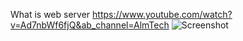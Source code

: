 What is web server 
            https://www.youtube.com/watch?v=Ad7nbWf6fjQ&ab_channel=AlmTech
![Screenshot](screenshot.png)